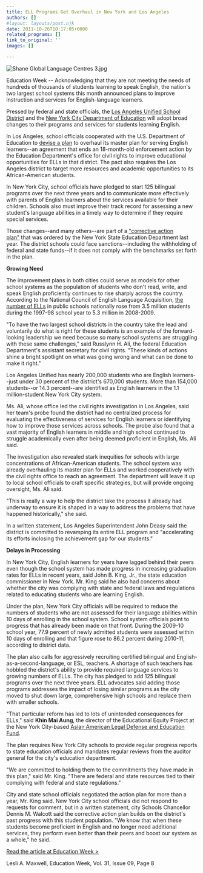 ```yaml
---
title: ELL Programs Get Overhaul in New York and Los Angeles
authors: []
#layout: layouts/post.njk
date: 2011-10-26T10:17:05+0000
related_programs: []
link_to_original: ''
images: []

---
```

![Shane Global Language Centres 3.jpg](/uploads/Shane%20Global%20Language%20Centres%203.jpg)

Education Week -- Acknowledging that they are not meeting the needs of hundreds of thousands of students learning to speak English, the nation's two largest school systems this month announced plans to improve instruction and services for English-language learners.

Pressed by federal and state officials, the [Los Angeles Unified School District](http://www.lausd.net/) and the [New York City Department of Education](http://schools.nyc.gov/default.htm) will adopt broad changes to their programs and services for students learning English.

In Los Angeles, school officials cooperated with the U.S. Department of Education to [devise a plan](http://www.ed.gov/news/press-releases/education-department-announces-resolution-civil-rights-investigation-los-angeles) to overhaul its master plan for serving English learners--an agreement that ends an 18-month-old enforcement action by the Education Department's office for civil rights to improve educational opportunities for ELLs in that district. The pact also requires the Los Angeles district to target more resources and academic opportunities to its African-American students.

In New York City, school officials have pledged to start 125 bilingual programs over the next three years and to communicate more effectively with parents of English learners about the services available for their children. Schools also must improve their track record for assessing a new student's language abilities in a timely way to determine if they require special services.

Those changes--and many others--are part of a ["corrective action plan"](http://www.p12.nysed.gov/biling/docs/NYCCAPFinal.pdf) that was ordered by the New York State Education Department last year. The district schools could face sanctions--including the withholding of federal and state funds--if it does not comply with the benchmarks set forth in the plan.

**Growing Need**

The improvement plans in both cities could serve as models for other school systems as the population of students who don't read, write, and speak English proficiently continues to rise sharply across the country. According to the National Council of English Language Acquisition, [the number of ELLs](http://www.ncela.gwu.edu/files/uploads/9/growingLEP_0809.pdf) in public schools nationally rose from 3.5 million students during the 1997-98 school year to 5.3 million in 2008-2009.

"To have the two largest school districts in the country take the lead and voluntarily do what is right for these students is an example of the forward-looking leadership we need because so many school systems are struggling with these same challenges," said Russlynn H. Ali, the federal Education Department's assistant secretary for civil rights. "These kinds of actions shine a bright spotlight on what was going wrong and what can be done to make it right."

Los Angeles Unified has nearly 200,000 students who are English learners--just under 30 percent of the district's 670,000 students. More than 154,000 students--or 14.3 percent--are identified as English learners in the 1.1 million-student New York City system.

Ms. Ali, whose office led the civil rights investigation in Los Angeles, said her team's probe found the district had no centralized process for evaluating the effectiveness of services for English learners or identifying how to improve those services across schools. The probe also found that a vast majority of English learners in middle and high school continued to struggle academically even after being deemed proficient in English, Ms. Ali said.

The investigation also revealed stark inequities for schools with large concentrations of African-American students. The school system was already overhauling its master plan for ELLs and worked cooperatively with the civil rights office to reach an agreement. The department will leave it up to local school officials to craft specific strategies, but will provide ongoing oversight, Ms. Ali said.

"This is really a way to help the district take the process it already had underway to ensure it is shaped in a way to address the problems that have happened historically," she said.

In a written statement, Los Angeles Superintendent John Deasy said the district is committed to revamping its entire ELL program and "accelerating its efforts inclosing the achievement gap for our students."

**Delays in Processing**

In New York City, English learners for years have lagged behind their peers even though the school system has made progress in increasing graduation rates for ELLs in recent years, said John B. King, Jr., the state education commissioner in New York. Mr. King said he also had concerns about whether the city was complying with state and federal laws and regulations related to educating students who are learning English.

Under the plan, New York City officials will be required to reduce the numbers of students who are not assessed for their language abilities within 10 days of enrolling in the school system. School system officials point to progress that has already been made on that front. During the 2009-10 school year, 77.9 percent of newly admitted students were assessed within 10 days of enrolling and that figure rose to 86.2 percent during 2010-11, according to district data.

The plan also calls for aggressively recruiting certified bilingual and English-as-a-second-language, or ESL, teachers. A shortage of such teachers has hobbled the district's ability to provide required language services to growing numbers of ELLs. The city has pledged to add 125 bilingual programs over the next three years. ELL advocates said adding those programs addresses the impact of losing similar programs as the city moved to shut down large, comprehensive high schools and replace them with smaller schools.

"That particular reform has led to lots of unintended consequences for ELLs," said **Khin Mai Aung**, the director of the Educational Equity Project at the New York City-based [Asian American Legal Defense and Education Fund](http://www.aaldef.org/).

The plan requires New York City schools to provide regular progress reports to state education officials and mandates regular reviews from the auditor general for the city's education department.

"We are committed to holding them to the commitments they have made in this plan," said Mr. King. "There are federal and state resources tied to their complying with federal and state regulations."

City and state school officials negotiated the action plan for more than a year, Mr. King said. New York City school officials did not respond to requests for comment, but in a written statement, city Schools Chancellor Dennis M. Walcott said the corrective action plan builds on the district's past progress with this student population. "We know that when these students become proficient in English and no longer need additional services, they perform even better than their peers and boost our system as a whole," he said.

[Read the article at Education Week >](https://www.edweek.org/ew/articles/2011/10/26/09ell_ep.h31.html?tkn=MSTF0IxxWVYrEi6R%2FbPhi5piSAUGGuSLJjYM&cmp=clp-edweek)

Lesli A. Maxwell, Education Week, Vol. 31, Issue 09, Page 8